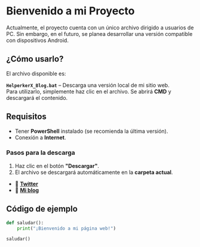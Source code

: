 # **Bienvenido a mi Proyecto**  

Actualmente, el proyecto cuenta con un único archivo dirigido a usuarios de PC. Sin embargo, en el futuro, se planea desarrollar una versión compatible con dispositivos Android.  

## **¿Cómo usarlo?**  

El archivo disponible es:  

**`HelperkerX_Blog.bat`** – Descarga una versión local de mi sitio web.  
Para utilizarlo, simplemente haz clic en el archivo. Se abrirá **CMD** y descargará el contenido.  

## **Requisitos**  

- Tener **PowerShell** instalado (se recomienda la última versión).  
- Conexión a **Internet**.  

### **Pasos para la descarga**  
1. Haz clic en el botón **"Descargar"**.  
2. El archivo se descargará automáticamente en la **carpeta actual**.  

- 🔗 [**Twitter**](https://twitter.com/Helperker_X)  
- 🔗 [**Mi blog**](https://helperkerx.wixsite.com/blog)  

## **Código de ejemplo**  

```python
def saludar():
    print("¡Bienvenido a mi página web!")

saludar()
